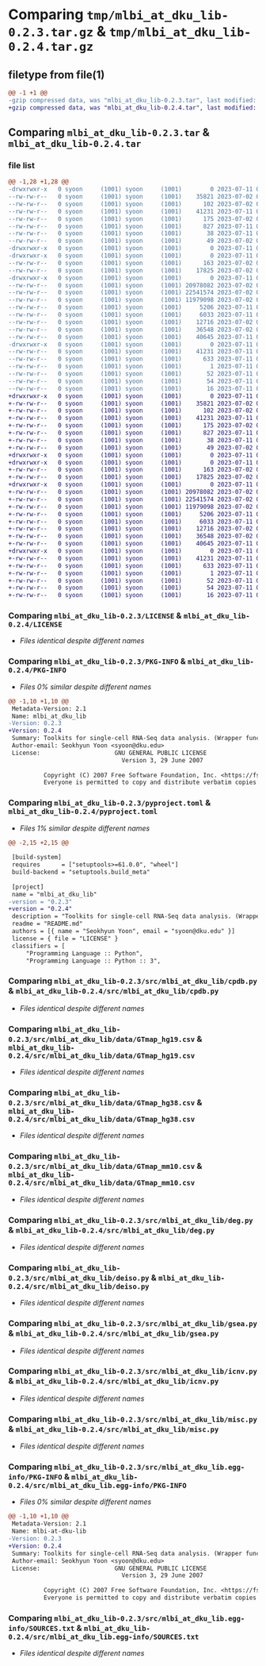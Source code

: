 # Comparing `tmp/mlbi_at_dku_lib-0.2.3.tar.gz` & `tmp/mlbi_at_dku_lib-0.2.4.tar.gz`

## filetype from file(1)

```diff
@@ -1 +1 @@
-gzip compressed data, was "mlbi_at_dku_lib-0.2.3.tar", last modified: Tue Jul 11 08:05:18 2023, max compression
+gzip compressed data, was "mlbi_at_dku_lib-0.2.4.tar", last modified: Tue Jul 11 09:25:56 2023, max compression
```

## Comparing `mlbi_at_dku_lib-0.2.3.tar` & `mlbi_at_dku_lib-0.2.4.tar`

### file list

```diff
@@ -1,28 +1,28 @@
-drwxrwxr-x   0 syoon     (1001) syoon     (1001)        0 2023-07-11 08:05:18.921107 mlbi_at_dku_lib-0.2.3/
--rw-rw-r--   0 syoon     (1001) syoon     (1001)    35821 2023-07-02 05:13:01.000000 mlbi_at_dku_lib-0.2.3/LICENSE
--rw-rw-r--   0 syoon     (1001) syoon     (1001)      102 2023-07-02 06:59:42.000000 mlbi_at_dku_lib-0.2.3/MANIFEST.in
--rw-rw-r--   0 syoon     (1001) syoon     (1001)    41231 2023-07-11 08:05:18.921107 mlbi_at_dku_lib-0.2.3/PKG-INFO
--rw-rw-r--   0 syoon     (1001) syoon     (1001)      175 2023-07-02 05:13:01.000000 mlbi_at_dku_lib-0.2.3/README.md
--rw-rw-r--   0 syoon     (1001) syoon     (1001)      827 2023-07-11 08:03:41.000000 mlbi_at_dku_lib-0.2.3/pyproject.toml
--rw-rw-r--   0 syoon     (1001) syoon     (1001)       38 2023-07-11 08:05:18.921107 mlbi_at_dku_lib-0.2.3/setup.cfg
--rw-rw-r--   0 syoon     (1001) syoon     (1001)       49 2023-07-02 05:17:52.000000 mlbi_at_dku_lib-0.2.3/setup.py
-drwxrwxr-x   0 syoon     (1001) syoon     (1001)        0 2023-07-11 08:05:18.605115 mlbi_at_dku_lib-0.2.3/src/
-drwxrwxr-x   0 syoon     (1001) syoon     (1001)        0 2023-07-11 08:05:18.637114 mlbi_at_dku_lib-0.2.3/src/mlbi_at_dku_lib/
--rw-rw-r--   0 syoon     (1001) syoon     (1001)      163 2023-07-02 05:13:02.000000 mlbi_at_dku_lib-0.2.3/src/mlbi_at_dku_lib/__init__.py
--rw-rw-r--   0 syoon     (1001) syoon     (1001)    17825 2023-07-02 05:13:01.000000 mlbi_at_dku_lib-0.2.3/src/mlbi_at_dku_lib/cpdb.py
-drwxrwxr-x   0 syoon     (1001) syoon     (1001)        0 2023-07-11 08:05:18.861108 mlbi_at_dku_lib-0.2.3/src/mlbi_at_dku_lib/data/
--rw-rw-r--   0 syoon     (1001) syoon     (1001) 20978082 2023-07-02 05:45:36.000000 mlbi_at_dku_lib-0.2.3/src/mlbi_at_dku_lib/data/GTmap_hg19.csv
--rw-rw-r--   0 syoon     (1001) syoon     (1001) 22541574 2023-07-02 05:45:36.000000 mlbi_at_dku_lib-0.2.3/src/mlbi_at_dku_lib/data/GTmap_hg38.csv
--rw-rw-r--   0 syoon     (1001) syoon     (1001) 11979098 2023-07-02 05:45:36.000000 mlbi_at_dku_lib-0.2.3/src/mlbi_at_dku_lib/data/GTmap_mm10.csv
--rw-rw-r--   0 syoon     (1001) syoon     (1001)     5206 2023-07-11 04:59:49.000000 mlbi_at_dku_lib-0.2.3/src/mlbi_at_dku_lib/deg.py
--rw-rw-r--   0 syoon     (1001) syoon     (1001)     6033 2023-07-11 04:52:53.000000 mlbi_at_dku_lib-0.2.3/src/mlbi_at_dku_lib/deiso.py
--rw-rw-r--   0 syoon     (1001) syoon     (1001)    12716 2023-07-02 05:13:02.000000 mlbi_at_dku_lib-0.2.3/src/mlbi_at_dku_lib/gsea.py
--rw-rw-r--   0 syoon     (1001) syoon     (1001)    36548 2023-07-02 05:13:02.000000 mlbi_at_dku_lib-0.2.3/src/mlbi_at_dku_lib/icnv.py
--rw-rw-r--   0 syoon     (1001) syoon     (1001)    40645 2023-07-11 04:48:23.000000 mlbi_at_dku_lib-0.2.3/src/mlbi_at_dku_lib/misc.py
-drwxrwxr-x   0 syoon     (1001) syoon     (1001)        0 2023-07-11 08:05:18.637114 mlbi_at_dku_lib-0.2.3/src/mlbi_at_dku_lib.egg-info/
--rw-rw-r--   0 syoon     (1001) syoon     (1001)    41231 2023-07-11 08:05:18.000000 mlbi_at_dku_lib-0.2.3/src/mlbi_at_dku_lib.egg-info/PKG-INFO
--rw-rw-r--   0 syoon     (1001) syoon     (1001)      633 2023-07-11 08:05:18.000000 mlbi_at_dku_lib-0.2.3/src/mlbi_at_dku_lib.egg-info/SOURCES.txt
--rw-rw-r--   0 syoon     (1001) syoon     (1001)        1 2023-07-11 08:05:18.000000 mlbi_at_dku_lib-0.2.3/src/mlbi_at_dku_lib.egg-info/dependency_links.txt
--rw-rw-r--   0 syoon     (1001) syoon     (1001)       52 2023-07-11 08:05:18.000000 mlbi_at_dku_lib-0.2.3/src/mlbi_at_dku_lib.egg-info/entry_points.txt
--rw-rw-r--   0 syoon     (1001) syoon     (1001)       54 2023-07-11 08:05:18.000000 mlbi_at_dku_lib-0.2.3/src/mlbi_at_dku_lib.egg-info/requires.txt
--rw-rw-r--   0 syoon     (1001) syoon     (1001)       16 2023-07-11 08:05:18.000000 mlbi_at_dku_lib-0.2.3/src/mlbi_at_dku_lib.egg-info/top_level.txt
+drwxrwxr-x   0 syoon     (1001) syoon     (1001)        0 2023-07-11 09:25:56.848965 mlbi_at_dku_lib-0.2.4/
+-rw-rw-r--   0 syoon     (1001) syoon     (1001)    35821 2023-07-02 05:13:01.000000 mlbi_at_dku_lib-0.2.4/LICENSE
+-rw-rw-r--   0 syoon     (1001) syoon     (1001)      102 2023-07-02 06:59:42.000000 mlbi_at_dku_lib-0.2.4/MANIFEST.in
+-rw-rw-r--   0 syoon     (1001) syoon     (1001)    41231 2023-07-11 09:25:56.844965 mlbi_at_dku_lib-0.2.4/PKG-INFO
+-rw-rw-r--   0 syoon     (1001) syoon     (1001)      175 2023-07-02 05:13:01.000000 mlbi_at_dku_lib-0.2.4/README.md
+-rw-rw-r--   0 syoon     (1001) syoon     (1001)      827 2023-07-11 09:25:34.000000 mlbi_at_dku_lib-0.2.4/pyproject.toml
+-rw-rw-r--   0 syoon     (1001) syoon     (1001)       38 2023-07-11 09:25:56.848965 mlbi_at_dku_lib-0.2.4/setup.cfg
+-rw-rw-r--   0 syoon     (1001) syoon     (1001)       49 2023-07-02 05:17:52.000000 mlbi_at_dku_lib-0.2.4/setup.py
+drwxrwxr-x   0 syoon     (1001) syoon     (1001)        0 2023-07-11 09:25:56.784966 mlbi_at_dku_lib-0.2.4/src/
+drwxrwxr-x   0 syoon     (1001) syoon     (1001)        0 2023-07-11 09:25:56.784966 mlbi_at_dku_lib-0.2.4/src/mlbi_at_dku_lib/
+-rw-rw-r--   0 syoon     (1001) syoon     (1001)      163 2023-07-02 05:13:02.000000 mlbi_at_dku_lib-0.2.4/src/mlbi_at_dku_lib/__init__.py
+-rw-rw-r--   0 syoon     (1001) syoon     (1001)    17825 2023-07-02 05:13:01.000000 mlbi_at_dku_lib-0.2.4/src/mlbi_at_dku_lib/cpdb.py
+drwxrwxr-x   0 syoon     (1001) syoon     (1001)        0 2023-07-11 09:25:56.832965 mlbi_at_dku_lib-0.2.4/src/mlbi_at_dku_lib/data/
+-rw-rw-r--   0 syoon     (1001) syoon     (1001) 20978082 2023-07-02 05:45:36.000000 mlbi_at_dku_lib-0.2.4/src/mlbi_at_dku_lib/data/GTmap_hg19.csv
+-rw-rw-r--   0 syoon     (1001) syoon     (1001) 22541574 2023-07-02 05:45:36.000000 mlbi_at_dku_lib-0.2.4/src/mlbi_at_dku_lib/data/GTmap_hg38.csv
+-rw-rw-r--   0 syoon     (1001) syoon     (1001) 11979098 2023-07-02 05:45:36.000000 mlbi_at_dku_lib-0.2.4/src/mlbi_at_dku_lib/data/GTmap_mm10.csv
+-rw-rw-r--   0 syoon     (1001) syoon     (1001)     5206 2023-07-11 04:59:49.000000 mlbi_at_dku_lib-0.2.4/src/mlbi_at_dku_lib/deg.py
+-rw-rw-r--   0 syoon     (1001) syoon     (1001)     6033 2023-07-11 04:52:53.000000 mlbi_at_dku_lib-0.2.4/src/mlbi_at_dku_lib/deiso.py
+-rw-rw-r--   0 syoon     (1001) syoon     (1001)    12716 2023-07-02 05:13:02.000000 mlbi_at_dku_lib-0.2.4/src/mlbi_at_dku_lib/gsea.py
+-rw-rw-r--   0 syoon     (1001) syoon     (1001)    36548 2023-07-02 05:13:02.000000 mlbi_at_dku_lib-0.2.4/src/mlbi_at_dku_lib/icnv.py
+-rw-rw-r--   0 syoon     (1001) syoon     (1001)    40645 2023-07-11 04:48:23.000000 mlbi_at_dku_lib-0.2.4/src/mlbi_at_dku_lib/misc.py
+drwxrwxr-x   0 syoon     (1001) syoon     (1001)        0 2023-07-11 09:25:56.784966 mlbi_at_dku_lib-0.2.4/src/mlbi_at_dku_lib.egg-info/
+-rw-rw-r--   0 syoon     (1001) syoon     (1001)    41231 2023-07-11 09:25:56.000000 mlbi_at_dku_lib-0.2.4/src/mlbi_at_dku_lib.egg-info/PKG-INFO
+-rw-rw-r--   0 syoon     (1001) syoon     (1001)      633 2023-07-11 09:25:56.000000 mlbi_at_dku_lib-0.2.4/src/mlbi_at_dku_lib.egg-info/SOURCES.txt
+-rw-rw-r--   0 syoon     (1001) syoon     (1001)        1 2023-07-11 09:25:56.000000 mlbi_at_dku_lib-0.2.4/src/mlbi_at_dku_lib.egg-info/dependency_links.txt
+-rw-rw-r--   0 syoon     (1001) syoon     (1001)       52 2023-07-11 09:25:56.000000 mlbi_at_dku_lib-0.2.4/src/mlbi_at_dku_lib.egg-info/entry_points.txt
+-rw-rw-r--   0 syoon     (1001) syoon     (1001)       54 2023-07-11 09:25:56.000000 mlbi_at_dku_lib-0.2.4/src/mlbi_at_dku_lib.egg-info/requires.txt
+-rw-rw-r--   0 syoon     (1001) syoon     (1001)       16 2023-07-11 09:25:56.000000 mlbi_at_dku_lib-0.2.4/src/mlbi_at_dku_lib.egg-info/top_level.txt
```

### Comparing `mlbi_at_dku_lib-0.2.3/LICENSE` & `mlbi_at_dku_lib-0.2.4/LICENSE`

 * *Files identical despite different names*

### Comparing `mlbi_at_dku_lib-0.2.3/PKG-INFO` & `mlbi_at_dku_lib-0.2.4/PKG-INFO`

 * *Files 0% similar despite different names*

```diff
@@ -1,10 +1,10 @@
 Metadata-Version: 2.1
 Name: mlbi_at_dku_lib
-Version: 0.2.3
+Version: 0.2.4
 Summary: Toolkits for single-cell RNA-Seq data analysis. (Wrapper functions for CellPhoneDB, GSEApy and InferCNVpy)
 Author-email: Seokhyun Yoon <syoon@dku.edu>
 License:                     GNU GENERAL PUBLIC LICENSE
                                Version 3, 29 June 2007
         
          Copyright (C) 2007 Free Software Foundation, Inc. <https://fsf.org/>
          Everyone is permitted to copy and distribute verbatim copies
```

### Comparing `mlbi_at_dku_lib-0.2.3/pyproject.toml` & `mlbi_at_dku_lib-0.2.4/pyproject.toml`

 * *Files 1% similar despite different names*

```diff
@@ -2,15 +2,15 @@
 
 [build-system]
 requires      = ["setuptools>=61.0.0", "wheel"]
 build-backend = "setuptools.build_meta"
 
 [project]
 name = "mlbi_at_dku_lib"
-version = "0.2.3"
+version = "0.2.4"
 description = "Toolkits for single-cell RNA-Seq data analysis. (Wrapper functions for CellPhoneDB, GSEApy and InferCNVpy)"
 readme = "README.md"
 authors = [{ name = "Seokhyun Yoon", email = "syoon@dku.edu" }]
 license = { file = "LICENSE" }
 classifiers = [
     "Programming Language :: Python",
     "Programming Language :: Python :: 3",
```

### Comparing `mlbi_at_dku_lib-0.2.3/src/mlbi_at_dku_lib/cpdb.py` & `mlbi_at_dku_lib-0.2.4/src/mlbi_at_dku_lib/cpdb.py`

 * *Files identical despite different names*

### Comparing `mlbi_at_dku_lib-0.2.3/src/mlbi_at_dku_lib/data/GTmap_hg19.csv` & `mlbi_at_dku_lib-0.2.4/src/mlbi_at_dku_lib/data/GTmap_hg19.csv`

 * *Files identical despite different names*

### Comparing `mlbi_at_dku_lib-0.2.3/src/mlbi_at_dku_lib/data/GTmap_hg38.csv` & `mlbi_at_dku_lib-0.2.4/src/mlbi_at_dku_lib/data/GTmap_hg38.csv`

 * *Files identical despite different names*

### Comparing `mlbi_at_dku_lib-0.2.3/src/mlbi_at_dku_lib/data/GTmap_mm10.csv` & `mlbi_at_dku_lib-0.2.4/src/mlbi_at_dku_lib/data/GTmap_mm10.csv`

 * *Files identical despite different names*

### Comparing `mlbi_at_dku_lib-0.2.3/src/mlbi_at_dku_lib/deg.py` & `mlbi_at_dku_lib-0.2.4/src/mlbi_at_dku_lib/deg.py`

 * *Files identical despite different names*

### Comparing `mlbi_at_dku_lib-0.2.3/src/mlbi_at_dku_lib/deiso.py` & `mlbi_at_dku_lib-0.2.4/src/mlbi_at_dku_lib/deiso.py`

 * *Files identical despite different names*

### Comparing `mlbi_at_dku_lib-0.2.3/src/mlbi_at_dku_lib/gsea.py` & `mlbi_at_dku_lib-0.2.4/src/mlbi_at_dku_lib/gsea.py`

 * *Files identical despite different names*

### Comparing `mlbi_at_dku_lib-0.2.3/src/mlbi_at_dku_lib/icnv.py` & `mlbi_at_dku_lib-0.2.4/src/mlbi_at_dku_lib/icnv.py`

 * *Files identical despite different names*

### Comparing `mlbi_at_dku_lib-0.2.3/src/mlbi_at_dku_lib/misc.py` & `mlbi_at_dku_lib-0.2.4/src/mlbi_at_dku_lib/misc.py`

 * *Files identical despite different names*

### Comparing `mlbi_at_dku_lib-0.2.3/src/mlbi_at_dku_lib.egg-info/PKG-INFO` & `mlbi_at_dku_lib-0.2.4/src/mlbi_at_dku_lib.egg-info/PKG-INFO`

 * *Files 0% similar despite different names*

```diff
@@ -1,10 +1,10 @@
 Metadata-Version: 2.1
 Name: mlbi-at-dku-lib
-Version: 0.2.3
+Version: 0.2.4
 Summary: Toolkits for single-cell RNA-Seq data analysis. (Wrapper functions for CellPhoneDB, GSEApy and InferCNVpy)
 Author-email: Seokhyun Yoon <syoon@dku.edu>
 License:                     GNU GENERAL PUBLIC LICENSE
                                Version 3, 29 June 2007
         
          Copyright (C) 2007 Free Software Foundation, Inc. <https://fsf.org/>
          Everyone is permitted to copy and distribute verbatim copies
```

### Comparing `mlbi_at_dku_lib-0.2.3/src/mlbi_at_dku_lib.egg-info/SOURCES.txt` & `mlbi_at_dku_lib-0.2.4/src/mlbi_at_dku_lib.egg-info/SOURCES.txt`

 * *Files identical despite different names*


